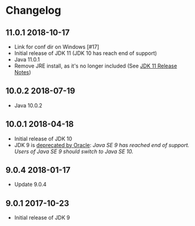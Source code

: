 # Changelog

## 11.0.1 2018-10-17
- Link for conf dir on Windows [#17]
- Initial release of JDK 11 (JDK 10 has reach end of support)
- Java 11.0.1
- Remove JRE install, as it's no longer included (See [JDK 11 Release Notes](https://www.oracle.com/technetwork/java/javase/11-relnote-issues-5012449.html))

## 10.0.2 2018-07-19
- Java 10.0.2

## 10.0.1 2018-04-18

- Initial release of JDK 10
- JDK 9 is [deprecated by Oracle](http://www.oracle.com/technetwork/java/javase/downloads/jdk9-downloads-3848520.html): *Java SE 9 has reached end of support. Users of Java SE 9 should switch to Java SE 10.*

## 9.0.4 2018-01-17

- Update 9.0.4

## 9.0.1 2017-10-23

- Initial release of JDK 9
